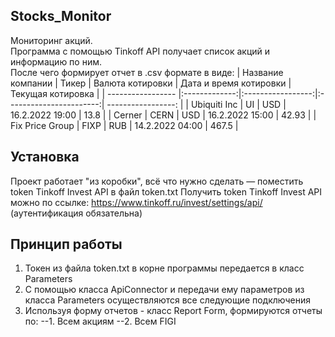 ## Stocks_Monitor
Мониторинг акций.  
Программа с помощью Tinkoff API получает список акций и информацию по ним.  
После чего формирует отчет в .csv формате в виде:
| Название компании | Тикер         | Валюта котировки  | Дата и время котировки  | Текущая котировка  | 
| ----------------- |:-------------:|:-----------------:|:-----------------------:| -----------------: |
| Ubiquiti Inc      | UI            |   USD             |   16.2.2022 19:00       |   13.8             |
| Cerner            | CERN          |   USD             |   16.2.2022 15:00       |   42.93            |
| Fix Price Group   | FIXP          |   RUB             |   14.2.2022 04:00       |   467.5            |
  
## Установка  
  Проект работает "из коробки", всё что нужно сделать — поместить token Tinkoff Invest API в файл token.txt
  Получить token Tinkoff Invest API можно по ссылке: https://www.tinkoff.ru/invest/settings/api/ (аутентификация обязательна)
## Принцип работы  
  1. Токен из файла token.txt в корне программы передается в класс Parameters
  2. С помощью класса ApiConnector и передачи ему параметров из класса Parameters осуществляются все следующие подключения
  3. Используя форму отчетов - класс Report Form, формируются отчеты по:
   --1. Всем акциям
   --2. Всем FIGI
  
